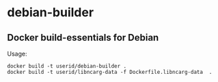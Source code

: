 # debian-builder

## Docker build-essentials for Debian

Usage:

    docker build -t userid/debian-builder .
    docker build -t userid/libncarg-data -f Dockerfile.libncarg-data  .
